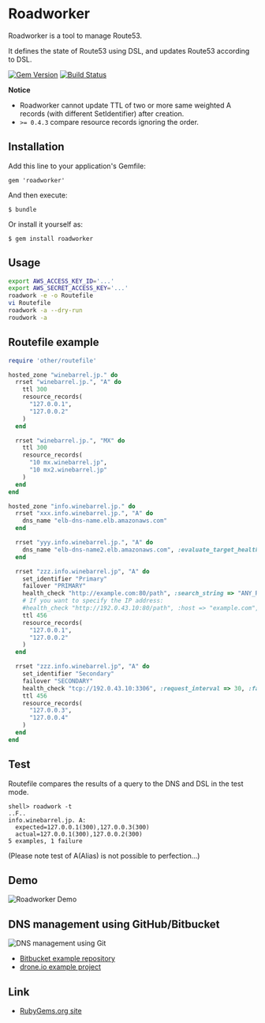 # Roadworker

Roadworker is a tool to manage Route53.

It defines the state of Route53 using DSL, and updates Route53 according to DSL.

[![Gem Version](https://badge.fury.io/rb/roadworker.png)](http://badge.fury.io/rb/roadworker)
[![Build Status](https://drone.io/bitbucket.org/winebarrel/roadworker/status.png)](https://drone.io/bitbucket.org/winebarrel/roadworker/latest)

**Notice**

* Roadworker cannot update TTL of two or more same weighted A records (with different SetIdentifier) after creation.
* `>= 0.4.3` compare resource records ignoring the order.

## Installation

Add this line to your application's Gemfile:

    gem 'roadworker'

And then execute:

    $ bundle

Or install it yourself as:

    $ gem install roadworker

## Usage

```sh
export AWS_ACCESS_KEY_ID='...'
export AWS_SECRET_ACCESS_KEY='...'
roadwork -e -o Routefile
vi Routefile
roadwork -a --dry-run
roudwork -a
```

## Routefile example

```ruby
require 'other/routefile'

hosted_zone "winebarrel.jp." do
  rrset "winebarrel.jp.", "A" do
    ttl 300
    resource_records(
      "127.0.0.1",
      "127.0.0.2"
    )
  end

  rrset "winebarrel.jp.", "MX" do
    ttl 300
    resource_records(
      "10 mx.winebarrel.jp",
      "10 mx2.winebarrel.jp"
    )
  end
end

hosted_zone "info.winebarrel.jp." do
  rrset "xxx.info.winebarrel.jp.", "A" do
    dns_name "elb-dns-name.elb.amazonaws.com"
  end

  rrset "yyy.info.winebarrel.jp.", "A" do
    dns_name "elb-dns-name2.elb.amazonaws.com", :evaluate_target_health => true
  end

  rrset "zzz.info.winebarrel.jp", "A" do
    set_identifier "Primary"
    failover "PRIMARY"
    health_check "http://example.com:80/path", :search_string => "ANY_RESPONSE_STRING", :request_interval => 30, :failure_threshold => 3
    # If you want to specify the IP address:
    #health_check "http://192.0.43.10:80/path", :host => "example.com",...
    ttl 456
    resource_records(
      "127.0.0.1",
      "127.0.0.2"
    )
  end

  rrset "zzz.info.winebarrel.jp", "A" do
    set_identifier "Secondary"
    failover "SECONDARY"
    health_check "tcp://192.0.43.10:3306", :request_interval => 30, :failure_threshold => 3
    ttl 456
    resource_records(
      "127.0.0.3",
      "127.0.0.4"
    )
  end
end
```

## Test

Routefile compares the results of a query to the DNS and DSL in the test mode.

```
shell> roadwork -t
..F..
info.winebarrel.jp. A:
  expected=127.0.0.1(300),127.0.0.3(300)
  actual=127.0.0.1(300),127.0.0.2(300)
5 examples, 1 failure
```

(Please note test of A(Alias) is not possible to perfection...)

## Demo

![Roadworker Demo](https://bitbucket.org/winebarrel/roadworker/downloads/roadworker-demo.gif)

## DNS management using GitHub/Bitbucket

![DNS management using Git](https://cacoo.com/diagrams/geJfslZqd8qne90t-BC7C7.png)

* [Bitbucket example repository](https://bitbucket.org/winebarrel/roadworker-example/src)
* [drone.io example project](https://drone.io/bitbucket.org/winebarrel/roadworker-example/latest)

## Link
* [RubyGems.org site](http://rubygems.org/gems/roadworker)
